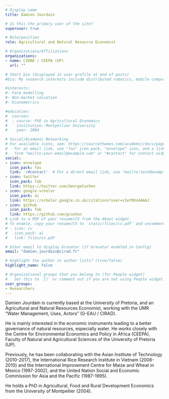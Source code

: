 ```yaml
---
# Display name
title: Damien Jourdain

# Is this the primary user of the site?
superuser: true

# Role/position
role: Agricultural and Natural Resource Economist

# Organizations/Affiliations
organizations:
- name: CIRAD / CEEPA (UP)
  url: ""

# Short bio (displayed in user profile at end of posts)
#bio: My research interests include distributed robotics, mobile computing and programmable matter.

#interests:
#- Farm modelling
#- Non-market valuation
#- Econometrics

#education:
#  courses:
#  - course: PhD in Agricultural Economics
#    institution: Montpellier University
#    year: 2004

# Social/Academic Networking
# For available icons, see: https://sourcethemes.com/academic/docs/page-builder/#icons
#   For an email link, use "fas" icon pack, "envelope" icon, and a link in the
#   form "mailto:your-email@example.com" or "#contact" for contact widget.
social:
- icon: envelope
  icon_pack: fas
  link: '/#contact'  # For a direct email link, use "mailto:test@example.org".
- icon: twitter
  icon_pack: fab
  link: https://twitter.com/GeorgeCushen
- icon: google-scholar
  icon_pack: ai
  link: https://scholar.google.co.uk/citations?user=sIwtMXoAAAAJ
- icon: github
  icon_pack: fab
  link: https://github.com/gcushen
# Link to a PDF of your resume/CV from the About widget.
# To enable, copy your resume/CV to `static/files/cv.pdf` and uncomment the lines below.
# - icon: cv
#   icon_pack: ai
#   link: files/cv.pdf

# Enter email to display Gravatar (if Gravatar enabled in Config)
email: "damien.jourdain@cirad.fr"

# Highlight the author in author lists? (true/false)
highlight_name: false

# Organizational groups that you belong to (for People widget)
#   Set this to `[]` or comment out if you are not using People widget.
user_groups:
- Researchers
---
```


Damien Jourdain is currently based at the University of Pretoria, and an Agricultural and Natural Resources Economist, working with the UMR “Water Management, Uses, Actors” (G-EAU / CIRAD).

He is mainly interested in the economic instruments leading to a better governance of natural resources, especially water. He works closely with the Centre for Environmental Economics and Policy in Africa (CEEPA), Faculty of Natural and Agricultural Sciences of the University of Pretoria (UP).

Previously, he has been collaborating with the Asian Institute of Technology (2010-2017), the International Rice Research Institute in Vietnam (2006-2010) and the International Improvement Centre for Maize and Wheat in Mexico (1997-2002), and the United Nation Social and Economic Commission for Asia and the Pacific (1987-1995).

He holds a PhD in Agricultural, Food and Rural Development Economics from the University of Montpellier (2004).